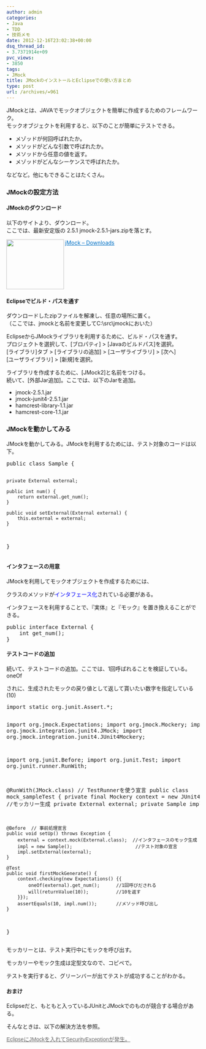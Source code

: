 ```yaml
---
author: admin
categories:
- Java
- TDD
- 技術メモ
date: 2012-12-16T23:02:38+00:00
dsq_thread_id:
- 3.7371914e+09
pvc_views:
- 3850
tags:
- JMock
title: JMockのインストールとEclipseでの使い方まとめ
type: post
url: /archives/=961
---
```


JMockとは、JAVAでモックオブジェクトを簡単に作成するためのフレームワーク。   
モックオブジェクトを利用すると、以下のことが簡単にテストできる。

  * メゾッドが何回呼ばれたか。 
  * メソッドがどんな引数で呼ばれたか。 
  * メソッドから任意の値を返す。 
  * メゾッドがどんなシーケンスで呼ばれたか。 

などなど。他にもできることはたくさん。

### JMockの設定方法

#### JMockのダウンロード

以下のサイトより、ダウンロード。   
ここでは、最新安定版の 2.5.1 jmock-2.5.1-jars.zipを落とす。

<a href="https://jmock.org/download.html" target="_blank"><img class="alignleft" border="0" alt="" align="left" src="https://capture.heartrails.com/150x130/shadow?https://jmock.org/download.html" width="150" height="130" /></a> <a style="color: #0070c5" href="https://jmock.org/download.html" target="_blank">jMock &#8211; Downloads</a>    <img border="0" alt="" src="https://b.hatena.ne.jp/entry/image/https://jmock.org/download.html" />  <br style="clear: both" />

#### Eclipseでビルド・パスを通す

ダウンロードしたzipファイルを解凍し、任意の場所に置く。   
（ここでは、jmockと名前を変更してC:\src\jmockにおいた）

EclipseからJMockライブラリを利用するために、ビルド・パスを通す。   
プロジェクトを選択して、[ブロパティ] > [Javaのビルドパス]を選択。   
[ライブラリ]タブ > [ライブラリの追加] > [ユーザライブラリ] > [次へ]   
[ユーザライブラリ] > [新規]を選択。

ライブラリを作成するために、[JMock2]と名前をつける。   
続いて、[外部Jar追加]。ここでは、以下のJarを追加。

  * jmock-2.5.1.jar 
  * jmock-junit4-2.5.1.jar 
  * hamcrest-library-1.1.jar 
  * hamcrest-core-1.1.jar 

### JMockを動かしてみる

JMockを動かしてみる。JMockを利用するためには、テスト対象のコードは以下。

<div style="padding-bottom: 0px; margin: 0px; padding-left: 0px; padding-right: 0px; display: inline; float: none; padding-top: 0px" id="scid:812469c5-0cb0-4c63-8c15-c81123a09de7:72f612c3-183a-4dd2-8b4c-396ed70b58a6" class="wlWriterEditableSmartContent">
  <pre name="code" class="java">public class Sample {

	private External external;

	public int num() {
		return external.get_num();
	}

	public void setExternal(External external) {
		this.external = external;
	}
}
</pre>
</div>

#### インタフェースの用意

JMockを利用してモックオブジェクトを作成するためには、
    
  
クラスのメソッドが<font color="#0000ff">インタフェース化</font>されている必要がある。

インタフェースを利用することで、『実体』と『モック』を置き換えることができる。

<div style="padding-bottom: 0px; margin: 0px; padding-left: 0px; padding-right: 0px; display: inline; float: none; padding-top: 0px" id="scid:812469c5-0cb0-4c63-8c15-c81123a09de7:38d5679c-d0d9-4629-bfde-59570aac9685" class="wlWriterEditableSmartContent">
  <pre name="code" class="java">public interface External {
	int get_num();
}
</pre>
</div>

#### テストコードの追加

続いて、テストコードの追加。ここでは、1回呼ばれることを検証している。oneOf
    
  
されに、生成されたモックの戻り値として返して貰いたい数字を指定している(10) 

<div style="padding-bottom: 0px; margin: 0px; padding-left: 0px; padding-right: 0px; display: inline; float: none; padding-top: 0px" id="scid:812469c5-0cb0-4c63-8c15-c81123a09de7:d7d54a66-88f1-4dc0-9d69-7e1ac4059602" class="wlWriterEditableSmartContent">
  <pre name="code" class="java">import static org.junit.Assert.*;

import org.jmock.Expectations;
import org.jmock.Mockery;
import org.jmock.integration.junit4.JMock;
import org.jmock.integration.junit4.JUnit4Mockery;

import org.junit.Before;
import org.junit.Test;
import org.junit.runner.RunWith;

@RunWith(JMock.class)   // TestRunnerを使う宣言
public class mock_sampleTest {
	private final Mockery context = new JUnit4Mockery(); //モッカリー生成
	private External external;
	private Sample impl;

	@Before  // 事前処理宣言
	public void setUp() throws Exception {
		external = context.mock(External.class);  //インタフェースのモック生成
		impl = new Sample();					   //テスト対象の宣言
		impl.setExternal(external);
	}

	@Test
	public void firstMockGenerate() {
		context.checking(new Expectations() {{
			oneOf(external).get_num();		//1回呼びだされる
			will(returnValue(10));			//10を返す
		}});
		assertEquals(10, impl.num());       //メソッド呼び出し
	}
}
</pre>
</div>

モッカリーとは、テスト実行中にモックを呼び出す。
    
  
モッカリーやモック生成は定型文なので、コピペで。

テストを実行すると、グリーンバーが出てテストが成功することがわかる。

#### おまけ

Eclipseだと、もともと入っているJUnitとJMockでのものが競合する場合がある。
    
  
そんなときは、以下の解決方法を参照。

<a style="widows: 2; text-transform: none; background-color: rgb(255,255,255); text-indent: 0px; letter-spacing: normal; font: 14px/21px メイリオ, meiryo, arial, helvetica; white-space: normal; orphans: 2; color: rgb(102,102,102); word-spacing: 0px; text-decoration: underline; -webkit-text-size-adjust: auto; -webkit-text-stroke-width: 0px" title="EclipseにJMockを入れてSecurityExceptionが発生。" href="https://futurismo.biz/archives/939">EclipseにJMockを入れてSecurityExceptionが発生。</a>